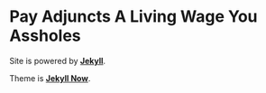 # Pay Adjuncts A Living Wage You Assholes

Site is powered by [**Jekyll**](https://github.com/jekyll/jekyll).

Theme is [**Jekyll Now**](https://github.com/barryclark/jekyll-now).

